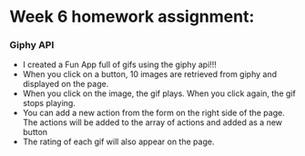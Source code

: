 # Week 6 homework assignment:
### Giphy API

* I created a Fun App full of gifs using the giphy api!!!
* When you click on a button, 10 images are retrieved from giphy and displayed on the page.
* When you click on the image, the gif plays. When you click again, the gif stops playing.
* You can add a new action from the form on the right side of the page. The actions will be added to the array of actions and added as a new button
* The rating of each gif will also appear on the page.